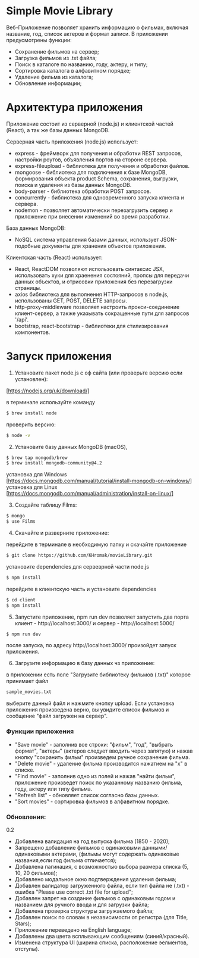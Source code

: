 # Simple Movie Library

Веб-Приложение позволяет хранить информацию о фильмах, включая название, год, список актеров и формат записи. В приложении предусмотрены функции:

  - Сохранение фильмов на сервер;
  - Загрузка фильмов из .txt файла;
  - Поиск в каталоге по названию, году, актеру, и типу;
  - Сортировка каталога в алфавитном порядке;
  - Удаление фильма из каталога;
  - Обновление информации;
 

# Архитектура приложения

Приложение состоит из серверной (node.js) и клиентской частей (React), а так же базы данных MongoDB.

Серверная часть приложения (node.js) использует:
  - express - фреймворк для получения и обработки REST запросов, настройки роутов, объявления портов на стороне сервера. 
  - express-fileupload - библиотека для получения и обработки файлов.
  - mongoose - библиотека для подключения к базе MongoDB, формирования объекта product Schema, сохранения, выгрузки, поиска и удаления из базы данных MongoDB.
  - body-parser - библиотека обработки POST запросов.
  - concurrently - библиотека для одновременного запуска клиента и сервера.
  - nodemon - позволяет автоматически перезагрузить сервер и приложение при внесении изменений во время разработки.
 
База данных MongoDB:
  - NoSQL система управления базами данных, использует JSON-подобные документы для хранения объектов приложения.

Клиентская часть (React) использует:
  - React, ReactDOM позволяют использовать синтаксис JSX, использовать хуки для храенения состояний, пропсы для передачи данных объектов, и отрисовки приложения без перезагрузки страницы.
  - axios библиотека для выполнения HTTP-запросов в node.js, использованы GET, POST, DELETE запросы.
  - http-proxy-middleware позволяет настроить прокси-соединение клиент-сервер, а также указывать сокращенные пути для запросов '/api'.
  - bootstrap, react-bootstrap - библиотеки для стилизирования компонентов.

# Запуск приложения

1. Установите пакет node.js с оф сайта (или проверьте версию если установлен):

[https://nodejs.org/uk/download/]


в терминале используйте команду
```sh
$ brew install node
```
проверить версию:
```sh
$ node -v
```

2. Установите базу данных MongoDB (macOS), 
```sh
$ brew tap mongodb/brew
$ brew install mongodb-community@4.2
```
установка для Windows [https://docs.mongodb.com/manual/tutorial/install-mongodb-on-windows/]
установка для Linux [https://docs.mongodb.com/manual/administration/install-on-linux/]

3. Создайте таблицу Films:

```sh
$ mongo
$ use Films
```

4. Скачайте и разверните приложение: 

перейдите в терминале в необходимую папку и скачайте приложение

```sh
$ git clone https://github.com/KHromak/movieLibrary.git
```
установите dependencies для сервеврной части node.js
```sh
$ npm install
```
перейдите в клиентскую часть и установите dependencies
```sh
$ cd client
$ npm install
```
5. Запустите приложение, npm run dev позволяет запустить два порта клиент - http://localhost:3000/ и сервер - http://localhost:5000/
```sh
$ npm run dev
```

после запуска, по адресу http://localhost:3000/ произойдет запуск приложения.

6. Загрузите информацию в базу данных чз приложение:

в приложении есть поле "Загрузите библиотеку фильмов (.txt)" которое принимает файл 
```sh
sample_movies.txt
```
выберите данный файл и нажмите кнопку upload.
Если установка приложения произведена верно, вы увидите список фильмов и сообщение "файл загружен на сервер".

### Функции приложения

 - "Save movie" -  заполнив все строки: "фильм", "год", "выбрать формат", "актеры" (актеров следует вводить через запятую) и нажав кнопку "сохранить фильм" произведем ручное сохранение фильма.
 - "Delete movie" - удаление фильма производится нажатием на "х" в списке.
 - "Find movie" - заполнив одно из полей и нажав "найти фильм", приложение произведет поиск по указанному названию фильма, году, актеру или типу фильма.
 - "Refresh list" - обновляет список согласно базы данных.
 - "Sort movies" - сортировка фильмов в алфавитном порядке.


### Обновления:

0.2
 - Добавлена валидация на год выпуска фильма (1850 - 2020);
 - Запрещено добавление фильмов с одинаковыми данными/одинаковыми актерами, (фильмы могут содержать одинаковые названия,если год фильма отличается);
 - Добавлена пагинация, с возможностью выбора размера списка (5, 10, 20 фильмов);
 - Добавлено модальное окно подтверждения удаления фильма;
 - Добавлен валидатор загруженного файла, если тип файла не (.txt) - ошибка "Please use correct .txt file for upload";
 - Добавлен запрет на создание фильмов с одинаковым годом и названием для ручного ввода и для загрузки файла;
 - Добавлена проверка структуры загружаемого файла;
 - Добавлен поиск по словам в независимости от регистра (для Title, Stars);
 - Приложение переведено на English language;
 - Добавлены два цвета всплывающим сообщениям (синий/красный).
 - Изменена структура UI (ширина списка, расположение эелментов, отступы).
